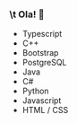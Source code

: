 ###   \t Ola! 👋

- Typescript
- C++
- Bootstrap
- PostgreSQL
- Java
- C#
- Python
- Javascript
- HTML / CSS




